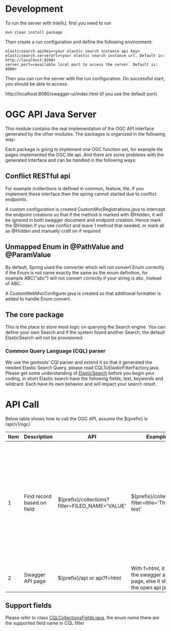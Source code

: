 # Development

To run the server with IntelliJ, first you need to run

```agsl
mvn clean install package
```

Then create a run configuration and define the following environment:

```agsl
elasticsearch.apiKey=<your elastic search instance api key>
elasticsearch.serverUrl=<your elastic search instance url. Default is: http://localhost:9200>
server.port=<available local port to access the server. Default is: 8080>
```

Then you can run the server with the run configuration. On successful start, you should be able to access:

http://localhost:8080/swagger-ui/index.html (if you use the default port)

# OGC API Java Server

This module contains the real implementation of the OGC API interface generated by the other modules. The packages is
organized in the following way:

Each package is going to implement one OGC function set, for example tile pages implemented the OGC tile api. And there
are some problems with the generated interface and can be handled in the following ways:

## Conflict RESTful api

For example /collections is defined in common, feature, tile, if you implement these interface then the spring cannot
started due to conflict endpoints.

A custom configuration is created CustomMvcRegistrations.java to intercept the endpoint creations so that if the
method is marked with @Hidden, it will be ignored in both swagger document and endpoint creation. Hence mark
the @Hidden if you see conflict and leave 1 method that needed, or mark all as @Hidden and manually craft on
if required.

## Unmapped Enum in @PathValue and @ParamValue

By default, Spring used the converter which will not convert Enum correctly if the Enum is not name exactly the same
as the enum definition, for example ABC("abc") will not convert correctly if your string is abc, instead of ABC.

A CustomWebMvcConfigurer.java is created so that additional formatter is added to handle Enum convert.

## The core package

This is the place to store most logic on querying the Search engine. You can define your own Search and if the system
found another Search, the default ElasticSearch will not be provisioned.

### Common Query Language (CQL) parser

We use the geotools' CQl parser and extend it so that it generated the needed Elastic Search Query, please read
CQLToElasticFilterFactory.java. Please get some understanding of
[ElasticSearch](https://www.elastic.co/blog/find-strings-within-strings-faster-with-the-new-elasticsearch-wildcard-field)
before you begin your coding, in short Elastic search have the following fields, text, keywords and wildcard. Each
have its own behavior and will impact your search result.

# API Call

Below table shows how to call the OGC API, assume the ${prefix} is /api/v1/ogc/

| Item | Description | API | Example | Comments |
| ---- |------------ | ------- |----| ----- |
| 1 | Find record based on field | ${prefix}/collections?filter=FILED_NAME='VALUE' | ${prefix}/collections?filter=title='This is a test' | It use elastic match_phase query internally, so the text will be match according to phase order, so lets say you want a title 'This is a test', then 'is a test' will be a hit while 'is the a test' is not. Upper or lower case makes no different. |
| 2 | Swagger API page | ${prefix}/api or api?f=html | With f=html, it shows the swagger api page, else it shows the open api json file | |

## Support fields

Please refer to class [CQLCollectionsFields.java](./src/main/java/au/org/aodn/ogcapi/server/core/model/enumeration/CQLCollectionsField.java), the enum name there are the supported field name in CQL filter